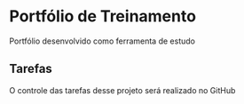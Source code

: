 # Portfólio de Treinamento
Portfólio desenvolvido como ferramenta de estudo

## Tarefas

O controle das tarefas desse projeto será realizado no GitHub